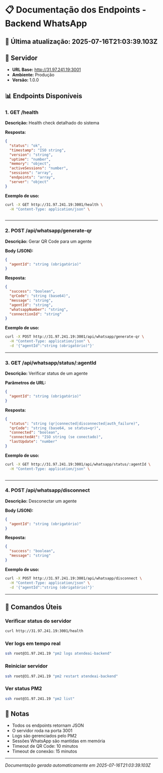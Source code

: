 # 📋 Documentação dos Endpoints - Backend WhatsApp

## 📅 Última atualização: 2025-07-16T21:03:39.103Z

## 🚀 Servidor
- **URL Base:** http://31.97.241.19:3001
- **Ambiente:** Produção
- **Versão:** 1.0.0

## 📊 Endpoints Disponíveis

### 1. GET /health

**Descrição:** Health check detalhado do sistema

**Resposta:**
```json
{
  "status": "ok",
  "timestamp": "ISO string",
  "version": "string",
  "uptime": "number",
  "memory": "object",
  "activeSessions": "number",
  "sessions": "array",
  "endpoints": "array",
  "server": "object"
}
```

**Exemplo de uso:**
```bash
curl -X GET http://31.97.241.19:3001/health \
  -H "Content-Type: application/json" \
  
```

---
### 2. POST /api/whatsapp/generate-qr

**Descrição:** Gerar QR Code para um agente

**Body (JSON):**
```json
{
  "agentId": "string (obrigatório)"
}
```

**Resposta:**
```json
{
  "success": "boolean",
  "qrCode": "string (base64)",
  "message": "string",
  "agentId": "string",
  "whatsappNumber": "string",
  "connectionId": "string"
}
```

**Exemplo de uso:**
```bash
curl -X POST http://31.97.241.19:3001/api/whatsapp/generate-qr \
  -H "Content-Type: application/json" \
  -d '{"agentId":"string (obrigatório)"}'
```

---
### 3. GET /api/whatsapp/status/:agentId

**Descrição:** Verificar status de um agente

**Parâmetros de URL:**
```json
{
  "agentId": "string (obrigatório)"
}
```

**Resposta:**
```json
{
  "status": "string (qr|connected|disconnected|auth_failure)",
  "qrCode": "string (base64, se status=qr)",
  "connected": "boolean",
  "connectedAt": "ISO string (se conectado)",
  "lastUpdate": "number"
}
```

**Exemplo de uso:**
```bash
curl -X GET http://31.97.241.19:3001/api/whatsapp/status/:agentId \
  -H "Content-Type: application/json" \
  
```

---
### 4. POST /api/whatsapp/disconnect

**Descrição:** Desconectar um agente

**Body (JSON):**
```json
{
  "agentId": "string (obrigatório)"
}
```

**Resposta:**
```json
{
  "success": "boolean",
  "message": "string"
}
```

**Exemplo de uso:**
```bash
curl -X POST http://31.97.241.19:3001/api/whatsapp/disconnect \
  -H "Content-Type: application/json" \
  -d '{"agentId":"string (obrigatório)"}'
```

---

## 🔧 Comandos Úteis

### Verificar status do servidor
```bash
curl http://31.97.241.19:3001/health
```

### Ver logs em tempo real
```bash
ssh root@31.97.241.19 "pm2 logs atendeai-backend"
```

### Reiniciar servidor
```bash
ssh root@31.97.241.19 "pm2 restart atendeai-backend"
```

### Ver status PM2
```bash
ssh root@31.97.241.19 "pm2 list"
```

## 📝 Notas

- Todos os endpoints retornam JSON
- O servidor roda na porta 3001
- Logs são gerenciados pelo PM2
- Sessões WhatsApp são mantidas em memória
- Timeout de QR Code: 10 minutos
- Timeout de conexão: 15 minutos

---
*Documentação gerada automaticamente em 2025-07-16T21:03:39.103Z*
